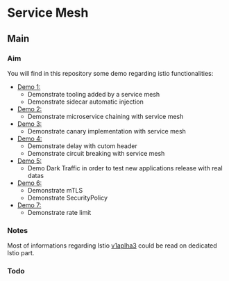 # Service Mesh

## Main

### Aim

You will find in this repository some demo regarding istio functionalities:

- [Demo 1:](demo1/README.MD)
  - Demonstrate tooling added by a service mesh
  - Demonstrate sidecar automatic injection
- [Demo 2:](demo2/README.MD)
  - Demonstrate microservice chaining with service mesh
- [Demo 3:](demo3/README.MD)
  - Demonstrate canary implementation with service mesh
- [Demo 4:](demo4/README.MD)
  - Demonstrate delay with cutom header
  - Demonstrate circuit breaking with service mesh
- [Demo 5:](demo5/README.MD)
  - Demo Dark Traffic in order to test new applications release with real datas
- [Demo 6:](demo6/README.MD)
  - Demonstrate mTLS
  - Demonstrate SecurityPolicy
- [Demo 7:](demo7/README.MD)
  - Demonstrate rate limit

### Notes

Most of informations regarding Istio [v1aplha3](https://preliminary.istio.io/docs/reference/config/istio.networking.v1alpha3/#title) could be read on dedicated Istio part.

### Todo